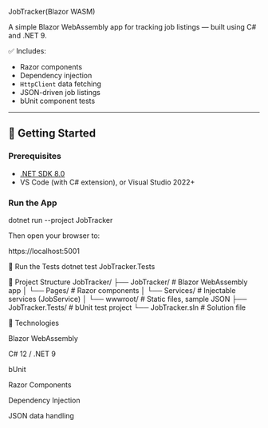 
JobTracker(Blazor WASM)


A simple Blazor WebAssembly app for tracking job listings — built using C# and .NET 9.

✅ Includes:
- Razor components
- Dependency injection
- `HttpClient` data fetching
- JSON-driven job listings
- bUnit component tests

---

## 🚀 Getting Started

### Prerequisites
- [.NET SDK 8.0](https://dotnet.microsoft.com/en-us/download)
- VS Code (with C# extension), or Visual Studio 2022+

### Run the App

dotnet run --project JobTracker

Then open your browser to:

https://localhost:5001

🧪 Run the Tests
dotnet test JobTracker.Tests

🔧 Project Structure
JobTracker/
├── JobTracker/        # Blazor WebAssembly app
│   └── Pages/         # Razor components
│   └── Services/      # Injectable services (JobService)
│   └── wwwroot/       # Static files, sample JSON
├── JobTracker.Tests/  # bUnit test project
└── JobTracker.sln     # Solution file

🧱 Technologies

Blazor WebAssembly

C# 12 / .NET 9

bUnit

Razor Components

Dependency Injection

JSON data handling
